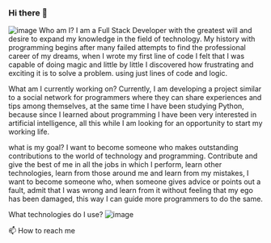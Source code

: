 ### Hi there 👋

![image](https://user-images.githubusercontent.com/98497514/210465876-fea27352-88e4-406b-965b-f30c22f3e9b1.png)
Who am I?
I am a Full Stack Developer with the greatest will and desire to expand my knowledge in the field of technology.
My history with programming begins after many failed attempts to find the professional career of my dreams, when I wrote my first line of code I felt that I was capable of doing magic and little by little I discovered how frustrating and exciting it is to solve a problem. using just lines of code and logic.

What am I currently working on?
Currently, I am developing a project similar to a social network for programmers where they can share experiences and tips among themselves, at the same time I have been studying Python, because since I learned about programming I have been very interested in artificial intelligence, all this while I am looking for an opportunity to start my working life.
 
what is my goal?
I want to become someone who makes outstanding contributions to the world of technology and programming.
Contribute and give the best of me in all the jobs in which I perform, learn other technologies, learn from those around me and learn from my mistakes, I want to become someone who, when someone gives advice or points out a fault, admit that I was wrong and learn from it without feeling that my ego has been damaged, this way I can guide more programmers to do the same.

What technologies do I use?
![image](https://user-images.githubusercontent.com/98497514/210474188-dc92e824-0cd8-43c4-b9b6-878a949ba751.png)

📫 How to reach me

